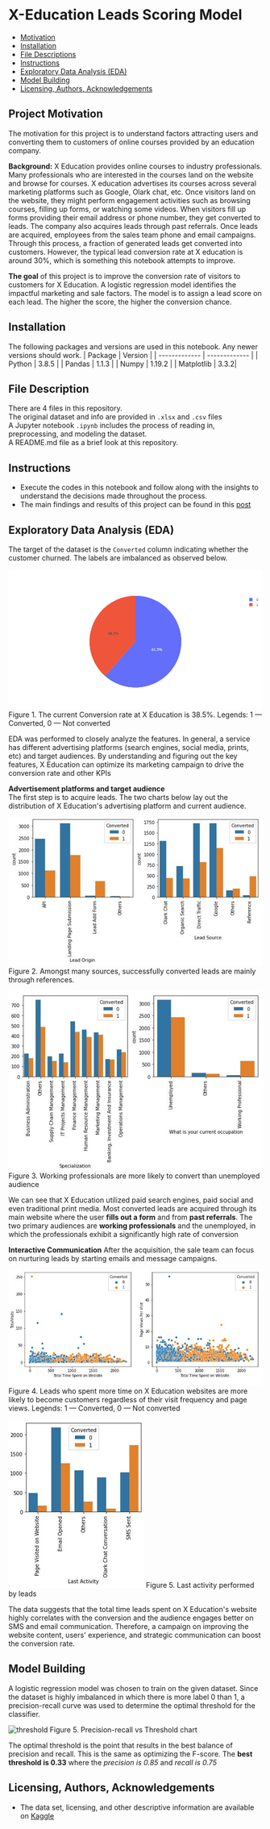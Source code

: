 # X-Education Leads Scoring Model
- [Motivation](#Project-Motivation)
- [Installation](#Installation)
- [File Descriptions](#File-Descriptions)
- [Instructions](#How-To-Run-This-Project)
- [Exploratory Data Analysis (EDA)](#EDA)
- [Model Building](#Model)
- [Licensing, Authors, Acknowledgements](#License)

## Project Motivation <a name="Project-Motivation"></a>
The motivation for this project is to understand factors attracting users and converting them to customers of online courses provided by an education company.

**Background:** X Education provides online courses to industry professionals. Many professionals who are interested in the courses land on the website and browse for courses. X education advertises its courses across several marketing platforms such as Google, Olark chat, etc. Once visitors land on the website, they might perform engagement activities such as browsing courses, filling up forms, or watching some videos. When visitors fill up forms providing their email address or phone number, they get converted to leads. The company also acquires leads through past referrals. Once leads are acquired, employees from the sales team phone and email campaigns. Through this process, a fraction of generated leads get converted into customers. However, the typical lead conversion rate at X education is around 30%, which is something this notebook attempts to improve.

**The goal** of this project is to improve the conversion rate of visitors to customers for X Education. A logistic regression model identifies the impactful marketing and sale factors. The model is to assign a lead score on each lead. The higher the score, the higher the conversion chance.

## Installation <a name="Installation"></a>
The following packages and versions are used in this notebook. Any newer versions should work. 
| Package  | Version |
| ------------- | ------------- |
| Python  | 3.8.5  |
| Pandas  | 1.1.3  |
| Numpy   | 1.19.2 |
| Matplotlib | 3.3.2|

## File Description <a name="File-Descriptions"></a>
There are 4 files in this repository. <br>
The original dataset and info are provided in `.xlsx` and `.csv` files <br>
A Jupyter notebook `.ipynb` includes the process of reading in, preprocessing, and modeling the dataset. <br>
A README.md file as a brief look at this repository.

## Instructions <a name="How-To-Run-This-Project"></a>
* Execute the codes in this notebook and follow along with the insights to understand the decisions made throughout the process.
* The main findings and results of this project can be found in this [post](https://medium.com/@nguyenpham111/tips-to-improve-conversion-rate-for-online-educational-providers-fd84c9a43226)

## Exploratory Data Analysis (EDA) <a name="EDA"></a>
The target of the dataset is the `Converted` column indicating whether the customer churned. The labels are imbalanced as observed below.

![current rate](img/current_conversion_rate.png)
Figure 1. The current Conversion rate at X Education is 38.5%. Legends: 1 — Converted, 0 — Not converted

EDA was performed to closely analyze the features. In general, a service has different advertising platforms (search engines, social media, prints, etc) and target audiences. By understanding and figuring out the key features, X Education can optimize its marketing campaign to drive the conversion rate and other KPIs

**Advertisement platforms and target audience** <br>
The first step is to acquire leads. The two charts below lay out the distribution of X Education's advertising platform and current audience. 

![platforms](img/social_platforms.JPG)
Figure 2. Amongst many sources, successfully converted leads are mainly through references.

![audience](img/target_audience.JPG)
Figure 3. Working professionals are more likely to convert than unemployed audience

We can see that X Education utilized paid search engines, paid social and even traditional print media. Most converted leads are acquired through its main website where the user **fills out a form** and from **past referrals**. The two primary audiences are **working professionals** and the unemployed, in which the professionals exhibit a significantly high rate of conversion

**Interactive Communication**
After the acquisition, the sale team can focus on nurturing leads by starting emails and message campaigns.

![time](img/time_spent.JPG)
Figure 4. Leads who spent more time on X Education websites are more likely to become customers regardless of their visit frequency and page views. Legends: 1 — Converted, 0 — Not converted

![activity](img/last_activity.JPG)
Figure 5. Last activity performed by leads

The data suggests that the total time leads spent on X Education's website highly correlates with the conversion and the audience engages better on SMS and email communication. Therefore, a campaign on improving the website content, users' experience, and strategic communication can boost the conversion rate. 

## Model Building <a name="Model"></a>
A logistic regression model was chosen to train on the given dataset. Since the dataset is highly imbalanced in which there is more label 0 than 1, a precision-recall curve was used to determine the optimal threshold for the classifier.

![threshold](img/precision-recall.PNG)
Figure 5. Precision-recall vs Threshold chart

The optimal threshold is the point that results in the best balance of precision and recall. This is the same as optimizing the F-score. The **best threshold is 0.33** where the *precision is 0.85* and *recall is 0.75*

## Licensing, Authors, Acknowledgements <a name="License"></a>
* The data set, licensing, and other descriptive information are available on [Kaggle](https://www.kaggle.com/lakshmikalyan/lead-scoring-x-online-education)
